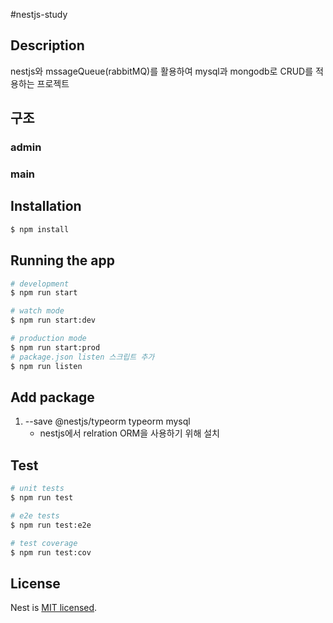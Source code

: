 #nestjs-study
## Description
nestjs와 mssageQueue(rabbitMQ)를 활용하여
mysql과 mongodb로 CRUD를 적용하는 프로젝트

## 구조
### admin
### main

## Installation

```bash
$ npm install
```

## Running the app

```bash
# development
$ npm run start

# watch mode
$ npm run start:dev

# production mode
$ npm run start:prod
# package.json listen 스크립트 추가
$ npm run listen
```

## Add package
1. --save @nestjs/typeorm typeorm mysql
    * nestjs에서 relration ORM을 사용하기 위해 설치

## Test

```bash
# unit tests
$ npm run test

# e2e tests
$ npm run test:e2e

# test coverage
$ npm run test:cov
```


## License

Nest is [MIT licensed](LICENSE).
